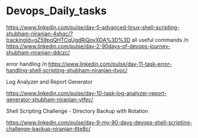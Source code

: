 # Devops_Daily_tasks

https://www.linkedin.com/pulse/day-5-advanced-linux-shell-scripting-shubham-niranjan-4xhqc/?trackingId=gZ59pqQHTCqUgdRiQoyXDA%3D%3D
all useful commands /n
https://www.linkedin.com/pulse/day-2-90days-of-devops-journey-shubham-niranjan-ddczc/

error handling  /n
https://www.linkedin.com/pulse/day-11-task-error-handling-shell-scripting-shubham-niranjan-jtyoc/


Log Analyzer and Report Generator

https://www.linkedin.com/pulse/day-10-task-log-analyzer-report-generator-shubham-niranjan-ytfec/

 Shell Scripting Challenge - Directory Backup with Rotation

 https://www.linkedin.com/pulse/day-9-my-90-days-devops-shell-scripting-challenge-backup-niranjan-6te8c/
